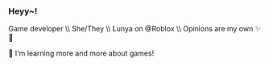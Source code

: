 ### Heyy~!

Game developer \\\ She/They \\\ Lunya on @Roblox \\\ Opinions are my own ✨🐸
 
🌱 I'm learning more and more about games!

<!--
**Phalanxia/Phalanxia** is a ✨ _special_ ✨ repository because its `README.md` (this file) appears on your GitHub profile.

Here are some ideas to get you started:

- 🔭 I’m currently working on ...
- 🌱 I’m currently learning ...
- 👯 I’m looking to collaborate on ...
- 🤔 I’m looking for help with ...
- 💬 Ask me about ...
- 📫 How to reach me: ...
- 😄 Pronouns: ...
- ⚡ Fun fact: ...
-->
